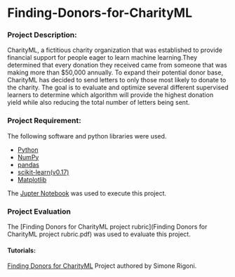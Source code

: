 # Finding-Donors-for-CharityML

### Project Description:
CharityML, a fictitious charity organization that was established to provide financial support for people eager to learn machine learning.They determined that every donation they received came from someone that was making more than $50,000 annually. To expand their potential donor base, CharityML has decided to send letters to only those most likely to donate to the charity. The goal is to evaluate and optimize several different supervised learners to determine which algorithm will provide the highest donation yield while also reducing the total number of letters being sent.

### Project Requirement:
The following software and python libraries were used.
- [Python](https://www.python.org/downloads/release/python-364/)
- [NumPy](https://numpy.org/)
- [pandas](https://pandas.pydata.org/)
- [scikit-learn(v0.17)](https://scikit-learn.org/0.17/install.html)
- [Matplotlib](https://matplotlib.org/) </ol>

The [Jupter Notebook](https://jupyter.readthedocs.io/en/latest/install.html) was used to execute this project. 

### Project Evaluation
The [Finding Donors for CharityML project rubric](Finding Donors for CharityML project rubric.pdf) was used to evaluate this project.

#### Tutorials:
[Finding Donors for CharityML](https://towardsdatascience.com/finding-donors-for-charityml-project-e0f4a59dcea0) Project authored by Simone Rigoni.
